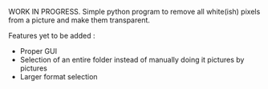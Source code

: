 WORK IN PROGRESS.
Simple python program to remove all white(ish) pixels from a picture and make them transparent.


Features yet to be added :
- Proper GUI
- Selection of an entire folder instead of manually doing it pictures by pictures
- Larger format selection